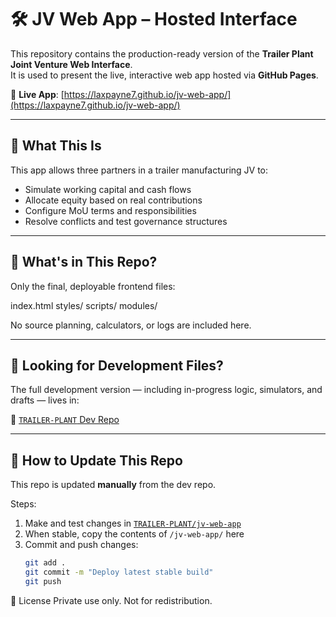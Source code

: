 # 🛠️ JV Web App – Hosted Interface

This repository contains the production-ready version of the **Trailer Plant Joint Venture Web Interface**.  
It is used to present the live, interactive web app hosted via **GitHub Pages**.

🔗 **Live App**: [https://laxpayne7.github.io/jv-web-app/](https://laxpayne7.github.io/jv-web-app/)

---

## 🔧 What This Is

This app allows three partners in a trailer manufacturing JV to:
- Simulate working capital and cash flows
- Allocate equity based on real contributions
- Configure MoU terms and responsibilities
- Resolve conflicts and test governance structures

---

## 📁 What's in This Repo?

Only the final, deployable frontend files:

index.html
styles/
scripts/
modules/


No source planning, calculators, or logs are included here.

---

## 🧪 Looking for Development Files?

The full development version — including in-progress logic, simulators, and drafts — lives in:

🔗 [`TRAILER-PLANT` Dev Repo](https://github.com/laxpayne7/TRAILER-PLANT)

---

## 🚀 How to Update This Repo

This repo is updated **manually** from the dev repo.

Steps:
1. Make and test changes in [`TRAILER-PLANT/jv-web-app`](https://github.com/laxpayne7/TRAILER-PLANT)
2. When stable, copy the contents of `/jv-web-app/` here
3. Commit and push changes:
   ```bash
   git add .
   git commit -m "Deploy latest stable build"
   git push

📜 License
Private use only. Not for redistribution.

